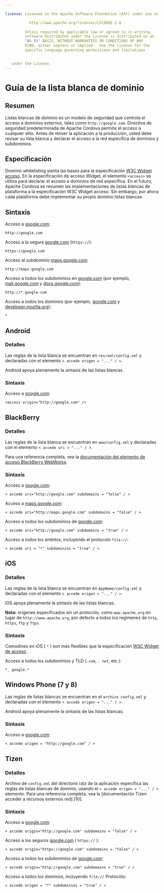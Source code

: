 ```yaml
---

license: Licensed to the Apache Software Foundation (ASF) under one or more contributor license agreements. See the NOTICE file distributed with this work for additional information regarding copyright ownership. The ASF licenses this file to you under the Apache License, Version 2.0 (the "License"); you may not use this file except in compliance with the License. You may obtain a copy of the License at

           http://www.apache.org/licenses/LICENSE-2.0
    
         Unless required by applicable law or agreed to in writing,
         software distributed under the License is distributed on an
         "AS IS" BASIS, WITHOUT WARRANTIES OR CONDITIONS OF ANY
         KIND, either express or implied.  See the License for the
         specific language governing permissions and limitations
    

   under the License.
---
```


# Guía de la lista blanca de dominio

## Resumen

Listas blancas de dominio es un modelo de seguridad que controla el acceso a dominios externos, tales como `http://google.com`. Directiva de seguridad predeterminada de Apache Cordova permite el acceso a cualquier sitio. Antes de mover la aplicación a la producción, usted debe revisar su lista blanca y declarar el acceso a la red específica de dominios y subdominios.

## Especificación

Dominio whitelisting sienta las bases para la especificación [W3C Widget acceso][1]. En la especificación de acceso Widget, el elemento `<access>` se utiliza para declarar el acceso a dominios de red específica. En el futuro, Apache Cordova se resumen las implementaciones de listas blancas de plataforma a la especificación W3C Widget acceso. Sin embargo, por ahora cada plataforma debe implementar su propio dominio listas blancas.

 [1]: http://www.w3.org/TR/widgets-access/

## Sintaxis

Acceso a [google.com][2]:

 [2]: http://google.com

    http://google.com
    

Acceso a la segura [google.com][3] (`https://`):

 [3]: https://google.com

    https://google.com
    

Acceso al subdominio [maps.google.com][4]:

 [4]: http://maps.google.com

    http://maps.google.com
    

Acceso a todos los subdominios en [google.com][2] (por ejemplo, [mail.google.com][5] y [docs.google.com][6]):

 [5]: http://mail.google.com
 [6]: http://docs.google.com

    http://*.google.com
    

Acceso a todos los dominios (por ejemplo, [google.com][2] y [developer.mozilla.org][7]):

 [7]: http://developer.mozilla.org

    *
    

## Android

### Detalles

Las reglas de la lista blanca se encuentran en `res/xml/config.xml` y declaradas con el elemento `< accede origen = "..." / >`.

Android apoya plenamente la sintaxis de las listas blancas.

### Sintaxis

Acceso a [google.com][2]:

    <access origin="http://google.com" />
    

## BlackBerry

### Detalles

Las reglas de la lista blanca se encuentran en `www/config.xml` y declaradas con el elemento `< accede uri = "..." / >`.

Para una referencia completa, vea la [documentación del elemento de acceso BlackBerry WebWorks][8].

 [8]: https://developer.blackberry.com/html5/documentation/ww_developing/Access_element_834677_11.html

### Sintaxis

Acceso a [google.com][2]:

    < accede uri="http://google.com" subdomains = "false" / >
    

Acceso a [maps.google.com][4]:

    < accede uri="http://maps.google.com" subdomains = "false" / >
    

Acceso a todos los subdominios de [google.com][2]:

    < accede uri="http://google.com" subdomains = "true" / >
    

Acceso a todos los ámbitos, incluyendo el protocolo `file://`:

    < accede uri = "*" subdominios = "true" / >
    

## iOS

### Detalles

Las reglas de la lista blanca se encuentran en `AppName/config.xml` y declaradas con el elemento `< accede origen = "..." / >`.

iOS apoya plenamente la sintaxis de las listas blancas.

**Nota:** orígenes especificados sin un protocolo, como `www.apache.org` en lugar de `http://www.apache.org`, por defecto a todos los regímenes de `http`, `https`, `ftp` y `ftps`.

### Sintaxis

Comodines en iOS ( `*` ) son más flexibles que la especificación [W3C Widget de acceso][1] .

Acceso a todos los subdominios y TLD (`.com`, `. net`, etc.):

    *. google.*
    

## Windows Phone (7 y 8)

Las reglas de listas blancas se encuentran en el `archivo config.xml` y declaradas con el elemento `< accede origen = "..." / >`.

Android apoya plenamente la sintaxis de las listas blancas.

### Sintaxis

Acceso a [google.com][2]:

    < accede origen = "http://google.com" / >
    

## Tizen

### Detalles

Archivo de `config.xml` del directorio raíz de la aplicación especifica las reglas de listas blancas de dominio, usando el `< accede origen = "..." / >` elemento. Para una referencia completa, vea la \[documentación Tizen acceder a recursos externos red\] \[10\].

### Sintaxis

Acceso a [google.com][2]:

    < accede origin="http://google.com" subdomains = "false" / >
    

Acceso a los seguros [google.com][3] ( `https://` ):

    < accede origin="https://google.com" subdomains = "false" / >
    

Acceso a todos los subdominios de [google.com][2]:

    < accede origin="http://google.com" subdomains = "true" / >
    

Acceso a todos los dominios, incluyendo `file://` Protocolo:

    < accede origen = "*" subdominios = "true" / >